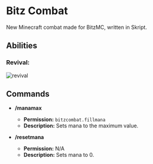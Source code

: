 # Bitz Combat

New Minecraft combat made for BitzMC, written in Skript.

## Abilities

### Revival:
![revival](https://user-images.githubusercontent.com/82516534/169664074-fe13436e-bd0c-436b-b209-777c72b8d384.gif)


## Commands

  - **/manamax**
    - **Permission:** `bitzcombat.fillmana`
    - **Description:** Sets mana to the maximum value.

  - **/resetmana**
    - **Permission:** N/A
    - **Description:** Sets mana to 0.

